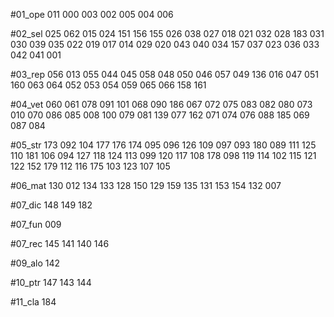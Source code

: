 #01_ope
011 000 003 002 005 004 006 

#02_sel
025 062 015 024 151 156 155 026 038 027 018 021 032 028 183 031 030 039 035 022 019 017 014 029 020 043 040 034 157 037 023 036 033 042 041 001 

#03_rep
056 013 055 044 045 058 048 050 046 057 049 136 016 047 051 160 063 064 052 053 054 059 065 066 158 161 

#04_vet
060 061 078 091 101 068 090 186 067 072 075 083 082 080 073 010 070 086 085 008 100 079 081 139 077 162 071 074 076 088 185 069 087 084 

#05_str
173 092 104 177 176 174 095 096 126 109 097 093 180 089 111 125 110 181 106 094 127 118 124 113 099 120 117 108 178 098 119 114 102 115 121 122 152 179 112 116 175 103 123 107 105 

#06_mat
130 012 134 133 128 150 129 159 135 131 153 154 132 007 

#07_dic
148 149 182 

#07_fun
009 

#07_rec
145 141 140 146 

#09_alo
142 

#10_ptr
147 143 144 

#11_cla
184 


